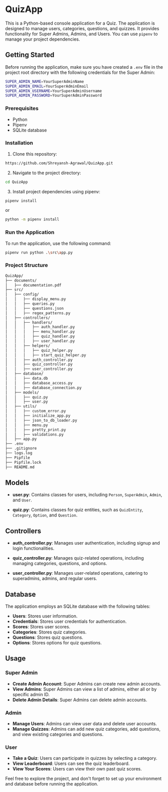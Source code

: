# QuizApp

This is a Python-based console application for a Quiz. The application is designed to manage users, categories, questions, and quizzes. It provides functionality for Super Admins, Admins, and Users. You can use `pipenv` to manage your project dependencies.

## Getting Started

Before running the application, make sure you have created a `.env` file in the project root directory with the following credentials for the Super Admin:

```bash
SUPER_ADMIN_NAME=YourSuperAdminName
SUPER_ADMIN_EMAIL=YourSuperAdminEmail
SUPER_ADMIN_USERNAME=YourSuperAdminUsername
SUPER_ADMIN_PASSWORD=YourSuperAdminPassword
```

### Prerequisites

- Python
- Pipenv
- SQLite database

### Installation

1. Clone this repository:

```bash
https://github.com/Shreyansh-Agrawal/QuizApp.git
```

2. Navigate to the project directory:

```bash
cd QuizApp
```

3. Install project dependencies using pipenv:
   
```bash
pipenv install
```
or
```bash
python -m pipenv install
```

### Run the Application

To run the application, use the following command:

```bash
pipenv run python .\src\app.py 
```

### Project Structure

```bash
QuizApp/
├── documents/
│   ├── documentation.pdf
├── src/
│   ├── config/
│   │   ├── display_menu.py
│   │   ├── queries.py
│   │   ├── questions.json
│   │   ├── regex_patterns.py
│   ├── controllers/
│   │   ├── handlers/
│   │   │   ├── auth_handler.py
│   │   │   ├── menu_handler.py
│   │   │   ├── quiz_handler.py
│   │   │   ├── user_handler.py
│   │   ├── helpers/
│   │   │   ├── quiz_helper.py
│   │   │   ├── start_quiz_helper.py
│   │   ├── auth_controller.py
│   │   ├── quiz_controller.py
│   │   ├── user_controller.py
│   ├── database/
│   │   ├── data.db
│   │   ├── database_access.py
│   │   ├── database_connection.py
│   ├── models/
│   │   ├── quiz.py
│   │   ├── user.py
│   ├── utils/
│   │   ├── custom_error.py
│   │   ├── initialize_app.py
│   │   ├── json_to_db_loader.py
│   │   ├── menu.py
│   │   ├── pretty_print.py
│   │   ├── validations.py
│   ├── app.py
├── .env
├── .gitignore
├── logs.log
├── Pipfile
├── Pipfile.lock
├── README.md
```

## Models

- **user.py**: Contains classes for users, including `Person`, `SuperAdmin`, `Admin`, and `User`.

- **quiz.py**: Contains classes for quiz entities, such as `QuizEntity`, `Category`, `Option`, and `Question`.

## Controllers

- **auth_controller.py**: Manages user authentication, including signup and login functionalities.

- **quiz_controller.py**: Manages quiz-related operations, including managing categories, questions, and options.

- **user_controller.py**: Manages user-related operations, catering to superadmins, admins, and regular users.

## Database

The application employs an SQLite database with the following tables:

- **Users**: Stores user information.
- **Credentials**: Stores user credentials for authentication.
- **Scores**: Stores user scores.
- **Categories**: Stores quiz categories.
- **Questions**: Stores quiz questions.
- **Options**: Stores options for quiz questions.

## Usage

### Super Admin

- **Create Admin Account**: Super Admins can create new admin accounts.
- **View Admins**: Super Admins can view a list of admins, either all or by specific admin ID.
- **Delete Admin Details**: Super Admins can delete admin accounts.

### Admin

- **Manage Users**: Admins can view user data and delete user accounts.
- **Manage Quizzes**: Admins can add new quiz categories, add questions, and view existing categories and questions.

### User

- **Take a Quiz**: Users can participate in quizzes by selecting a category.
- **View Leaderboard**: Users can see the quiz leaderboard.
- **View Your Scores**: Users can view their own past quiz scores.

Feel free to explore the project, and don't forget to set up your environment and database before running the application.
